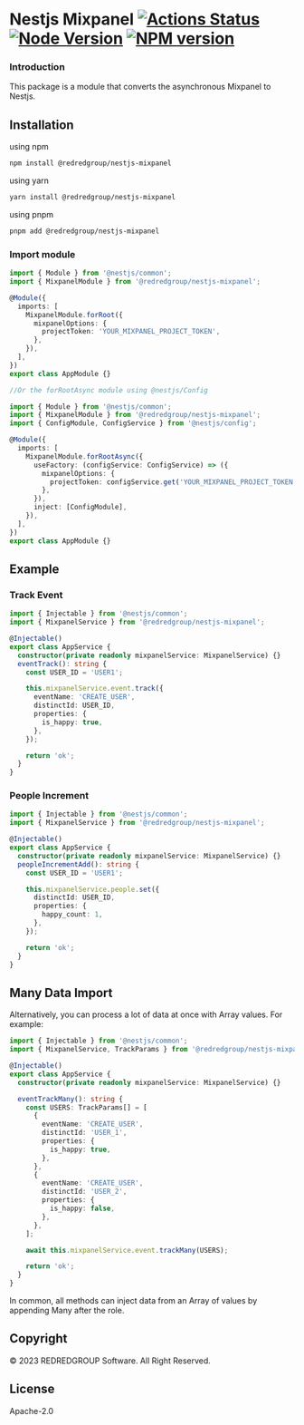 # Nestjs Mixpanel [![Actions Status][gh-actions-badge]][gh-actions] [![Node Version][node-badge]][npm] [![NPM version][npm-badge]][npm]

[gh-actions]: https://github.com/REDREDGROUP/nestjs/actions
[npm]: https://www.npmjs.com/package/@redredgroup%2Fnestjs
[gh-actions-badge]: https://github.com/REDREDGROUP/nestjs/workflows/CI/badge.svg
[node-badge]: https://img.shields.io/node/v/@redredgroup%2Fnestjs-mixpanel.svg
[npm-badge]: https://img.shields.io/npm/v/@redredgroup%2Fnestjs-mixpanel.svg

### Introduction

This package is a module that converts the asynchronous Mixpanel to Nestjs.

## Installation

using npm

```bash
npm install @redredgroup/nestjs-mixpanel
```

using yarn

```bash
yarn install @redredgroup/nestjs-mixpanel
```

using pnpm

```bash
pnpm add @redredgroup/nestjs-mixpanel
```

### Import module

```typescript
import { Module } from '@nestjs/common';
import { MixpanelModule } from '@redredgroup/nestjs-mixpanel';

@Module({
  imports: [
    MixpanelModule.forRoot({
      mixpanelOptions: {
        projectToken: 'YOUR_MIXPANEL_PROJECT_TOKEN',
      },
    }),
  ],
})
export class AppModule {}

//Or the forRootAsync module using @nestjs/Config

import { Module } from '@nestjs/common';
import { MixpanelModule } from '@redredgroup/nestjs-mixpanel';
import { ConfigModule, ConfigService } from '@nestjs/config';

@Module({
  imports: [
    MixpanelModule.forRootAsync({
      useFactory: (configService: ConfigService) => ({
        mixpanelOptions: {
          projectToken: configService.get('YOUR_MIXPANEL_PROJECT_TOKEN'),
        },
      }),
      inject: [ConfigModule],
    }),
  ],
})
export class AppModule {}
```

## Example

### Track Event

```typescript
import { Injectable } from '@nestjs/common';
import { MixpanelService } from '@redredgroup/nestjs-mixpanel';

@Injectable()
export class AppService {
  constructor(private readonly mixpanelService: MixpanelService) {}
  eventTrack(): string {
    const USER_ID = 'USER1';

    this.mixpanelService.event.track({
      eventName: 'CREATE_USER',
      distinctId: USER_ID,
      properties: {
        is_happy: true,
      },
    });

    return 'ok';
  }
}
```

### People Increment

```typescript
import { Injectable } from '@nestjs/common';
import { MixpanelService } from '@redredgroup/nestjs-mixpanel';

@Injectable()
export class AppService {
  constructor(private readonly mixpanelService: MixpanelService) {}
  peopleIncrementAdd(): string {
    const USER_ID = 'USER1';

    this.mixpanelService.people.set({
      distinctId: USER_ID,
      properties: {
        happy_count: 1,
      },
    });

    return 'ok';
  }
}
```

## Many Data Import

Alternatively, you can process a lot of data at once with Array values. For example:

```typescript
import { Injectable } from '@nestjs/common';
import { MixpanelService, TrackParams } from '@redredgroup/nestjs-mixpanel';

@Injectable()
export class AppService {
  constructor(private readonly mixpanelService: MixpanelService) {}

  eventTrackMany(): string {
    const USERS: TrackParams[] = [
      {
        eventName: 'CREATE_USER',
        distinctId: 'USER_1',
        properties: {
          is_happy: true,
        },
      },
      {
        eventName: 'CREATE_USER',
        distinctId: 'USER_2',
        properties: {
          is_happy: false,
        },
      },
    ];

    await this.mixpanelService.event.trackMany(USERS);

    return 'ok';
  }
}
```

In common, all methods can inject data from an Array of values by appending Many after the role.

## Copyright

© 2023 REDREDGROUP Software. All Right Reserved.

## License

Apache-2.0
